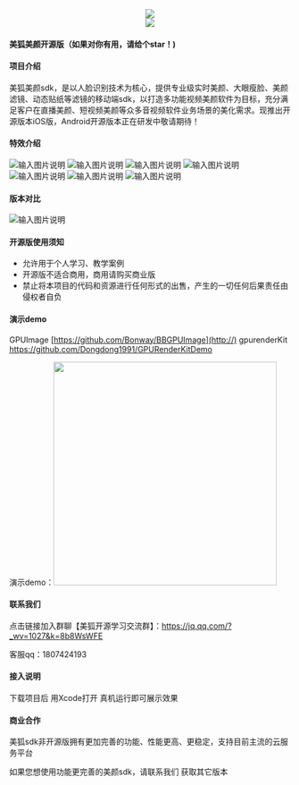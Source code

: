<div align=center><img src="https://images.gitee.com/uploads/images/2021/0807/140824_628c2001_9236797.png" /></div>
<div align=center><img src="https://images.gitee.com/uploads/images/2021/0807/140839_fa112ac1_9236797.png" /></div>

#### 美狐美颜开源版（如果对你有用，请给个star！)

#### 项目介绍
美狐美颜sdk，是以人脸识别技术为核心，提供专业级实时美颜、大眼瘦脸、美颜滤镜、动态贴纸等滤镜的移动端sdk，以打造多功能视频美颜软件为目标，充分满足客户在直播美颜、短视频美颜等众多音视频软件业务场景的美化需求。现推出开源版本iOS版，Android开源版本正在研发中敬请期待！

#### 特效介绍

![输入图片说明](https://images.gitee.com/uploads/images/2021/0915/172234_7103c9b4_9236797.png "在这里输入图片标题")
![输入图片说明](https://images.gitee.com/uploads/images/2021/0915/172320_3feb9004_9236797.png "banner(5).png")
![输入图片说明](https://images.gitee.com/uploads/images/2021/0915/172411_7404c204_9236797.png "banner(2).png")
![输入图片说明](https://images.gitee.com/uploads/images/2021/0915/172423_cd2582fd_9236797.png "banner(4).png")
![输入图片说明](https://images.gitee.com/uploads/images/2021/0915/172443_5e5ef413_9236797.png "banner.png")
![输入图片说明](https://images.gitee.com/uploads/images/2021/0915/172505_a148336c_9236797.png "banner(9).png")
![输入图片说明](https://images.gitee.com/uploads/images/2021/0915/172521_9e979244_9236797.png "banner(6).png")

#### 版本对比
![输入图片说明](https://images.gitee.com/uploads/images/2021/0915/171933_7ddded80_9236797.png "新版美颜.png") 
#### 开源版使用须知

- 允许用于个人学习、教学案例
- 开源版不适合商用，商用请购买商业版
- 禁止将本项目的代码和资源进行任何形式的出售，产生的一切任何后果责任由侵权者自负
#### 演示demo
GPUImage
[https://github.com/Bonway/BBGPUImage](http://)
gpurenderKit
[https://github.com/Dongdong1991/GPURenderKitDemo
](http://)

演示demo：<img src="https://images.gitee.com/uploads/images/2021/0611/133433_ea131003_2073279.png" width="400"/>

#### 联系我们

点击链接加入群聊【美狐开源学习交流群】：https://jq.qq.com/?_wv=1027&k=8b8WsWFE


<!-- ![输入图片说明](https://images.gitee.com/uploads/images/2021/0617/092818_7eda5f96_9236797.png "美狐开源学习交流群群二维码.png")
 -->


客服qq：1807424193

#### 接入说明
下载项目后 用Xcode打开 真机运行即可展示效果

#### 商业合作
美狐sdk非开源版拥有更加完善的功能、性能更高、更稳定，支持目前主流的云服务平台

如果您想使用功能更完善的美颜sdk，请联系我们 获取其它版本



